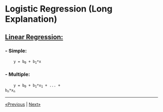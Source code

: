 # Logistic Regression (Long Explanation)

## <u>Linear Regression:</u>

### - Simple:

&emsp;&emsp;<code>y = b<sub>0</sub> + b<sub>1</sub>*x</code>

### - Multiple:
&emsp;&emsp;<code>y = b<sub>0</sub> + b<sub>1</sub>*x<sub>1</sub> + ... + b<sub>n</sub>*x<sub>n</sub></code>
<hr>

<a href="../Section 48 - XGBoost">«Previous</a> | <a href="../Section 50 - Code Templates">Next»</a>
